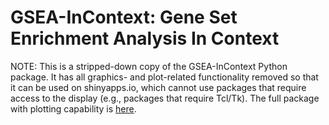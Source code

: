 GSEA-InContext: Gene Set Enrichment Analysis In Context
========

NOTE: This is a stripped-down copy of the GSEA-InContext Python package. It has all graphics- and plot-related functionality removed so that it can be used on shinyapps.io, which cannot use packages that require access to the display (e.g., packages that require Tcl/Tk). The full package with plotting capability is [here](https://pypi.org/project/gsea-incontext).
